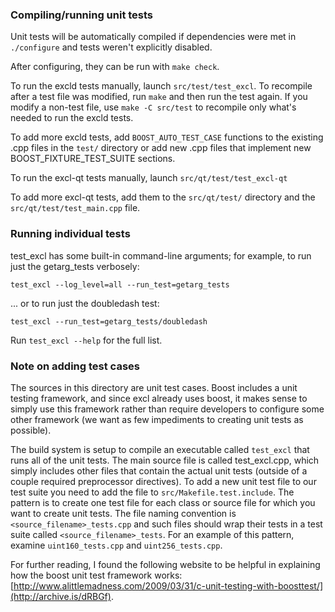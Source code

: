 ### Compiling/running unit tests

Unit tests will be automatically compiled if dependencies were met in `./configure`
and tests weren't explicitly disabled.

After configuring, they can be run with `make check`.

To run the excld tests manually, launch `src/test/test_excl`. To recompile
after a test file was modified, run `make` and then run the test again. If you
modify a non-test file, use `make -C src/test` to recompile only what's needed
to run the excld tests.

To add more excld tests, add `BOOST_AUTO_TEST_CASE` functions to the existing
.cpp files in the `test/` directory or add new .cpp files that
implement new BOOST_FIXTURE_TEST_SUITE sections.

To run the excl-qt tests manually, launch `src/qt/test/test_excl-qt`

To add more excl-qt tests, add them to the `src/qt/test/` directory and
the `src/qt/test/test_main.cpp` file.

### Running individual tests

test_excl has some built-in command-line arguments; for
example, to run just the getarg_tests verbosely:

    test_excl --log_level=all --run_test=getarg_tests

... or to run just the doubledash test:

    test_excl --run_test=getarg_tests/doubledash

Run `test_excl --help` for the full list.

### Note on adding test cases

The sources in this directory are unit test cases.  Boost includes a
unit testing framework, and since excl already uses boost, it makes
sense to simply use this framework rather than require developers to
configure some other framework (we want as few impediments to creating
unit tests as possible).

The build system is setup to compile an executable called `test_excl`
that runs all of the unit tests.  The main source file is called
test_excl.cpp, which simply includes other files that contain the
actual unit tests (outside of a couple required preprocessor
directives). To add a new unit test file to our test suite you need
to add the file to `src/Makefile.test.include`. The pattern is to
create one test file for each class or source file for which you want
to create unit tests.  The file naming convention is
`<source_filename>_tests.cpp` and such files should wrap their tests
in a test suite called `<source_filename>_tests`.  For an example of
this pattern, examine `uint160_tests.cpp` and `uint256_tests.cpp`.

For further reading, I found the following website to be helpful in
explaining how the boost unit test framework works:
[http://www.alittlemadness.com/2009/03/31/c-unit-testing-with-boosttest/](http://archive.is/dRBGf).
